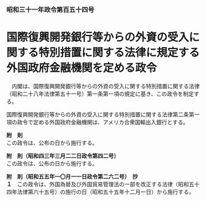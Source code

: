 ### 昭和三十一年政令第百五十四号  
# 国際復興開発銀行等からの外資の受入に関する特別措置に関する法律に規定する外国政府金融機関を定める政令  
　内閣は、国際復興開発銀行等からの外資の受入に関する特別措置に関する法律（昭和二十八年法律第五十一号）第一条第一項の規定に基き、この政令を制定する。  
  
国際復興開発銀行等からの外資の受入に関する特別措置に関する法律第二条第一項の政令で定める外国政府金融機関は、アメリカ合衆国輸出入銀行とする。  
  
**附　則**  
この政令は、公布の日から施行する。  
  
**附　則（昭和四三年三月二二日政令第四二号）**  
この政令は、公布の日から施行する。  
  
**附　則（昭和五五年一〇月一一日政令第二六二号）　抄**  
**１**　この政令は、外国為替及び外国貿易管理法の一部を改正する法律（昭和五十四年法律第六十五号）の施行の日（昭和五十五年十二月一日）から施行する。  
  
